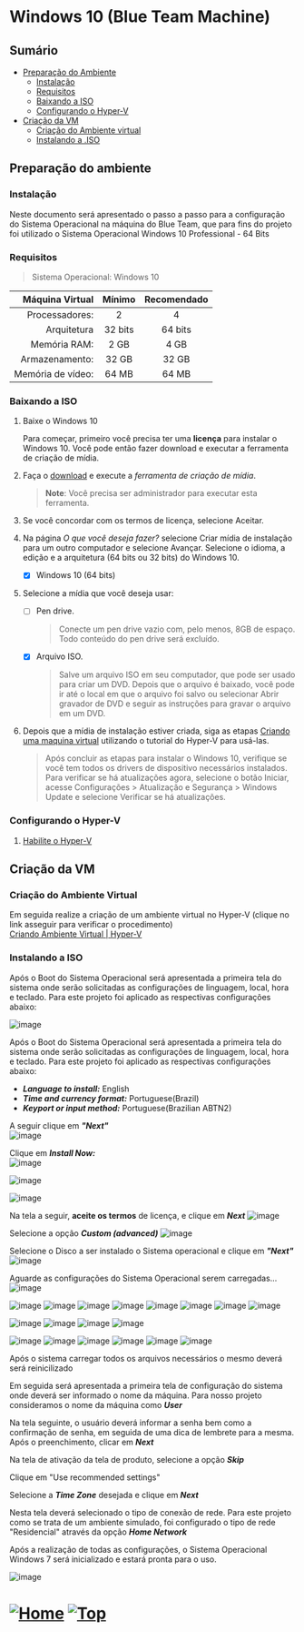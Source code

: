 # Windows 10 (Blue Team Machine)

## Sumário

- [Preparação do Ambiente](#preparação-do-ambiente)
  - [Instalação](#instalação)
  - [Requisitos](#requisitos)
  - [Baixando a ISO](#baixando-a-iso)
  - [Configurando o Hyper-V](#configurando-o-hyper-v)
- [Criação da VM](#criação-da-vm)
  - [Criação do Ambiente virtual](#criação-do-ambiente-virtual)
  - [Instalando a .ISO](#instalando-a-iso)

## Preparação do ambiente

### Instalação

Neste documento será apresentado o passo a passo para a configuração do Sistema Operacional na máquina do Blue Team, que para fins do projeto foi utilizado o Sistema Operacional Windows 10 Professional - 64 Bits

### Requisitos

> Sistema Operacional: Windows 10

|   Máquina Virtual | Mínimo  | Recomendado |
| ----------------: | :-----: | :---------: |
|    Processadores: |    2    |      4      |
|       Arquitetura | 32 bits |   64 bits   |
|      Memória RAM: |  2 GB   |    4 GB     |
|    Armazenamento: |  32 GB  |    32 GB    |
| Memória de vídeo: |  64 MB  |    64 MB    |

### Baixando a ISO

1. Baixe o Windows 10

   Para começar, primeiro você precisa ter uma **licença** para instalar o Windows 10. Você pode então fazer download e executar a ferramenta de criação de mídia.

1. Faça o [download](https://go.microsoft.com/fwlink/?LinkId=691209) e execute a _ferramenta de criação de mídia_.

   > **Note**: Você precisa ser administrador para executar esta ferramenta.

1. Se você concordar com os termos de licença, selecione Aceitar.
1. Na página _O que você deseja fazer?_ selecione Criar mídia de instalação para um outro computador e selecione Avançar.
   Selecione o idioma, a edição e a arquitetura (64 bits ou 32 bits) do Windows 10.

   - [x] Windows 10 (64 bits)

1. Selecione a mídia que você deseja usar:

   - [ ] Pen drive.

     > Conecte um pen drive vazio com, pelo menos, 8GB de espaço. Todo conteúdo do pen drive será excluído.

   - [x] Arquivo ISO.

     > Salve um arquivo ISO em seu computador, que pode ser usado para criar um DVD. Depois que o arquivo é baixado, você pode ir até o local em que o arquivo foi salvo ou selecionar Abrir gravador de DVD e seguir as instruções para gravar o arquivo em um DVD.

1. Depois que a mídia de instalação estiver criada, siga as etapas [Criando uma maquina virtual](./../Hyper-V/hyper-v.md#criando-uma-vm-máquina-virtual) utilizando o tutorial do Hyper-V para usá-las.

   > Após concluir as etapas para instalar o Windows 10, verifique se você tem todos os drivers de dispositivo necessários instalados. Para verificar se há atualizações agora, selecione o botão Iniciar, acesse Configurações > Atualização e Segurança > Windows Update e selecione Verificar se há atualizações.

### Configurando o Hyper-V

1. [Habilite o Hyper-V](../Hyper-V/hyper-v.md)

## Criação da VM

### Criação do Ambiente Virtual

Em seguida realize a criação de um ambiente virtual no Hyper-V (clique no link asseguir para verificar o procedimento)  
[Criando Ambiente Virtual | Hyper-V](./../../F1E2_Criando-Ambiente-Virtualizado/Hyper-V/hyper-v.md/#criando-uma-vm-máquina-virtual)

### Instalando a ISO


Após o Boot do Sistema Operacional será apresentada a primeira tela do sistema onde serão solicitadas as configurações de linguagem, local, hora e teclado. Para este projeto foi aplicado as respectivas configurações abaixo:

![image](https://user-images.githubusercontent.com/105310922/207738459-fbf43d01-74e6-4155-a586-7305af14cf69.png)


Após o Boot do Sistema Operacional será apresentada a primeira tela do sistema onde serão solicitadas as configurações de linguagem, local, hora e teclado. Para este projeto foi aplicado as respectivas configurações abaixo:

- **_Language to install:_** English  
- **_Time and currency format:_** Portuguese(Brazil)  
- **_Keyport or input method:_** Portuguese(Brazilian ABTN2) 

A seguir clique em **_"Next"_**  
![image](https://user-images.githubusercontent.com/105310922/207738548-68a66efe-69c8-41d0-a4c6-25408b3c556a.png)

Clique em **_Install Now:_**  
![image](https://user-images.githubusercontent.com/105310922/207738584-a4e57b83-aa97-4624-acbb-ed94c1699603.png)

![image](https://user-images.githubusercontent.com/105310922/207738806-a80475e3-fecf-4ae5-a855-d9729cc5e203.png)

![image](https://user-images.githubusercontent.com/105310922/207738914-6758ad76-e93f-41c4-86af-dd6237159cf8.png)


Na tela a seguir, **aceite os termos** de licença, e clique em **_Next_**
![image](https://user-images.githubusercontent.com/105310922/207738986-f8d301ee-af5d-416e-b2a3-3f6b4a7726ad.png)

Selecione a opção **_Custom (advanced)_**
![image](https://user-images.githubusercontent.com/105310922/207739051-df95a438-6154-4bed-98ea-cfff578201af.png)

Selecione o Disco a ser instalado o Sistema operacional e clique em **_"Next"_**
![image](https://user-images.githubusercontent.com/105310922/207739125-2015760c-21c8-4d58-a11e-36b7e0ae8e05.png)

Aguarde as configurações do Sistema Operacional serem carregadas...  
![image](https://user-images.githubusercontent.com/105310922/207739326-02bc1ff3-e502-4638-98ce-46e4d9798691.png)


![image](https://user-images.githubusercontent.com/105310922/207739442-36be25b4-478b-473a-bfc5-7d2a2b7e8e56.png)
![image](https://user-images.githubusercontent.com/105310922/207739520-ac94a9a7-f7c5-411d-86b0-e7804d72f120.png)
![image](https://user-images.githubusercontent.com/105310922/207739564-b732526c-18cf-4c75-899c-2bd806d9c1f5.png)
![image](https://user-images.githubusercontent.com/105310922/207739617-90ab37d7-a917-4ad3-86ab-d74187cddbfb.png)
![image](https://user-images.githubusercontent.com/105310922/207739671-37021eb4-49ac-4890-a167-85e03d1449fb.png)
![image](https://user-images.githubusercontent.com/105310922/207739702-b7298f9f-6331-4259-be8c-41e077d31912.png)
![image](https://user-images.githubusercontent.com/105310922/207739770-e6e133b5-793a-432b-9d98-9e62bae1a260.png)
![image](https://user-images.githubusercontent.com/105310922/207739832-3c6bf9a4-5e47-4b5c-a6ba-4f5fb2d7c9ef.png)

![image](https://user-images.githubusercontent.com/105310922/207740173-cf133deb-1672-48e5-a2d1-2e3ee9fed9d3.png)
![image](https://user-images.githubusercontent.com/105310922/207740270-71d7ba8d-2e07-4493-8743-1107c93f59ed.png)
![image](https://user-images.githubusercontent.com/105310922/207740332-41f39ebc-f1e9-440a-92fc-5ae15dc0a5af.png)
![image](https://user-images.githubusercontent.com/105310922/207740394-658bd7ea-1c7e-4af0-8a8d-6b7d1c3570d9.png)

![image](https://user-images.githubusercontent.com/105310922/207740476-cdecdb16-bdeb-40f5-aae8-16eb48e0d36a.png)
![image](https://user-images.githubusercontent.com/105310922/207740551-d3974867-dadb-46f6-96ec-3b5fe49ae6ea.png)
![image](https://user-images.githubusercontent.com/105310922/207740610-92c10149-092c-4fc0-afb1-4a010d3809c0.png)
![image](https://user-images.githubusercontent.com/105310922/207740677-4f3b74ea-e01b-4979-80b3-2cac1cceea27.png)
![image](https://user-images.githubusercontent.com/105310922/207740728-2f15b80f-858c-4f4e-b6f8-6cd58d1b4c43.png)
![image](https://user-images.githubusercontent.com/105310922/207740786-03156782-8575-491f-acd1-74a17adce2ed.png)




Após o sistema carregar todos os arquivos necessários o mesmo deverá será reinicilizado  


Em seguida será apresentada a primeira tela de configuração do sistema onde deverá ser informado o nome da máquina. Para nosso projeto consideramos o nome da máquina como **_User_**  


Na tela seguinte, o usuário deverá informar a senha bem como a confirmação de senha, em seguida de uma dica de lembrete para a mesma. Após o preenchimento, clicar em **_Next_**


Na tela de ativação da tela de produto, selecione a opção **_Skip_**


Clique em "Use recommended settings"  


Selecione a **_Time Zone_** desejada e clique em **_Next_**


Nesta tela deverá selecionado o tipo de conexão de rede. Para este projeto como se trata de um ambiente simulado, foi configurado o tipo de rede "Residencial" através da opção **_Home Network_**

Após a realização de todas as configurações, o Sistema Operacional Windows 7 será inicializado e estará pronta para o uso.

![image](https://user-images.githubusercontent.com/105310922/207740855-c5233427-1fdf-48fe-ba5c-b3e4ef31fad5.png)




# [![Home][homeimage]][homelink] [![Top][topimage]](#)
[topimage]: https://img.shields.io/badge/-Voltar_ao_topo-grey
[homeimage]: https://img.shields.io/badge/-Home-blue
[homelink]: ./../../../README.md#













